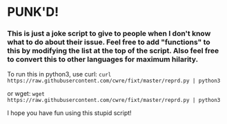 # PUNK'D!

### This is just a joke script to give to people when I don't know what to do about their issue. Feel free to add "functions" to this by modifying the list at the top of the script. Also feel free to convert this to other languages for maximum hilarity.

To run this in python3, use curl:
`curl https://raw.githubusercontent.com/cwre/fixt/master/reprd.py | python3`

or wget:
`wget https://raw.githubusercontent.com/cwre/fixt/master/reprd.py | python3`

I hope you have fun using this stupid script!
